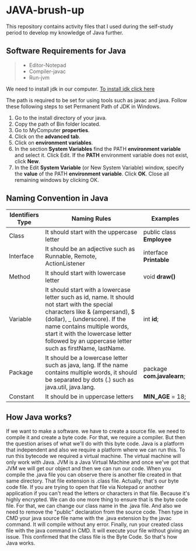 # JAVA-brush-up
This repository contains activity files that I used during the self-study period to develop my knowledge of Java further.

## Software Requirements for Java
>* Editor-Notepad
>* Compiler-javac
>* Run-jvm

We need to install jdk in our computer.
[To install jdk click here ](https://www.oracle.com/java/technologies/downloads/)

The path is required to be set for using tools such as javac and java. Follow these following steps to set Permanent Path of JDK in Windows.
1. Go to the install directory of your java.
2. Copy the path of Bin folder located.
3. Go to MyComputer **properties**.
4. Click on the **advanced tab**.
5. Click on **environment variables**.
6. In the section **System Variables** find the PATH **environment variable** and select it. Click Edit. If the **PATH** environment variable does not exist, click **New**.
7. In the Edit **System Variable** (or New System Variable) window, specify the **value** of the PATH **environment variable**. Click **OK**. Close all remaining windows by clicking OK.

## Naming Convention in Java

| **Identifiers Type** | **Naming Rules**                                                                                                                                                                                                                                                                               | **Examples**            |
|----------------------|------------------------------------------------------------------------------------------------------------------------------------------------------------------------------------------------------------------------------------------------------------------------------------------------|-------------------------|
| Class                | It should start with the uppercase letter                                                                                                                                                                                                                                                      | public class **Employee**   |
| Interface            | It should be an adjective such as Runnable, Remote, ActionListener                                                                                                                                                                                                                             | interface **Printable**     |
| Method               | It should start with lowercase letter                                                                                                                                                                                                                                                          | void **draw()**             |
| Variable             | It should start with a lowercase letter such as id, name. It should not start with the special characters like & (ampersand), $ (dollar), _ (underscore). If the name contains multiple words, start it with the lowercase letter followed by an uppercase letter such as firstName, lastName. | int **id**;                 |
| Package              | It should be a lowercase letter such as java, lang. If the name contains multiple words, it should be separated by dots (.) such as java.util, java.lang.                                                                                                                                      | package **com.javalearn**; |
| Constant             | It should be in uppercase letters                                                                                                                                                                                                                                                              | **MIN_AGE** = 18;           |


## How Java works?

If we want to make a software. we have to create a source file. we need to compile it and create a byte code. For that, we require a compiler. But then the question arises of what we'll do with this byte code. Java is a platform that independent and also we require a platform where we can run this. To run this bytecode we required a virtual machine. The virtual machine will only work with Java. JVM is a Java Virtual Machine and once we've got that JVM we will get our object and then we can run our code.
When you compile the .java file you can observe there is another file created in that same directory. That file extension is .class file. Actually, that's our byte code file. If you are trying to open that file via Notepad or another application if you can't read the letters or characters in that file. Because it's highly encrypted. We can do one more thing to ensure that is the byte code file. For that, we can change our class name in the .java file. And also we need to remove the "public" declaration from the source code. Then type in CMD your java source file name with the .java extension by the javac command. It will compile without any error. Finally, run your created class file with the java command in CMD. It will execute your file without giving an issue. This confirmed that the class file is the Byte Code. So that's how Java works.
